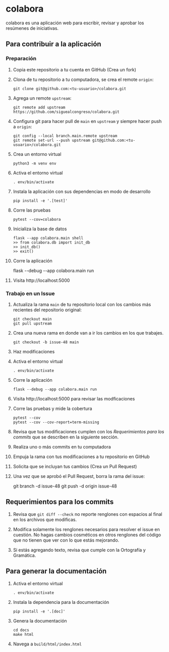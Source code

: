 # colabora

colabora es una aplicación web para escribir, revisar y aprobar los
resúmenes de iniciativas.

## Para contribuir a la aplicación

### Preparación

1. Copia este repositorio a tu cuenta en GitHub (Crea un fork)

2. Clona de tu repositorio a tu computadora, se crea el remote `origin`:

       git clone git@github.com:<tu-usuario>/colabora.git

3. Agrega un remote `upstream`:

       git remote add upstream https://github.com/siguealcongreso/colabora.git

4. Configura git para hacer pull de `main` en `upstream` y siempre hacer push
a `origin`:

       git config --local branch.main.remote upstream
       git remote set-url --push upstream git@github.com:<tu-usuario>/colabora.git

5. Crea un entorno virtual

       python3 -m venv env

6. Activa el entorno virtual

       . env/bin/activate

7. Instala la aplicación con sus dependencias en modo de desarrollo

       pip install -e '.[test]'

8. Corre las pruebas

       pytest --cov=colabora

9. Inicializa la base de datos

       flask --app colabora.main shell
       >> from colabora.db import init_db
       >> init_db()
       >> exit()

10. Corre la aplicación

       flask --debug --app colabora.main run

11. Visita http://localhost:5000

### Trabajo en un Issue

1. Actualiza la rama `main` de tu repositorio local con los cambios más
recientes del repositorio original:

       git checkout main
       git pull upstream

2. Crea una nueva rama en donde van a ir los cambios en los que trabajes.

       git checkout -b issue-48 main

3. Haz modificaciones


4. Activa el entorno virtual

       . env/bin/activate

5. Corre la aplicación

       flask --debug --app colabora.main run

6. Visita http://localhost:5000 para revisar las modficaciones

7. Corre las pruebas y mide la cobertura

       pytest --cov
       pytest --cov --cov-report=term-missing

8. Revisa que tus modificaciones cumplen con los *Requerimientos para
los commits* que se describen en la siguiente sección.

9. Realiza uno o más commits en tu computadora

10. Empuja la rama con tus modificaciones a tu repositorio en GitHub

11. Solicita que se incluyan tus cambios (Crea un Pull Request)

12. Una vez que se aprobó el Pull Request, borra la rama del issue:

       git branch -d issue-48
       git push -d origin issue-48


## Requerimientos para los commits

1. Revisa que `git diff --check` no reporte renglones con espacios al
final en los archivos que modificas.

2. Modifica solamente los renglones necesarios para resolver el issue
en cuestión. No hagas cambios cosméticos en otros renglones del código
que no tienen que ver con lo que estás mejorando.

3. Si estás agregando texto, revisa que cumple con la Ortografía y
Gramática.

## Para generar la documentación

1. Activa el entorno virtual

       . env/bin/activate

2. Instala la dependencia para la documentación

       pip install -e '.[doc]'

3. Genera la documentación

       cd docs
       make html

4. Navega a `build/html/index.html`